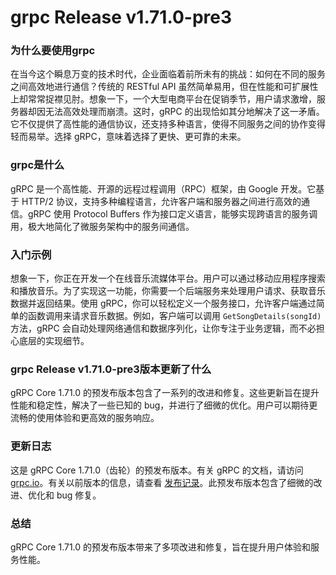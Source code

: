 # grpc Release v1.71.0-pre3
### 为什么要使用grpc

在当今这个瞬息万变的技术时代，企业面临着前所未有的挑战：如何在不同的服务之间高效地进行通信？传统的 RESTful API 虽然简单易用，但在性能和可扩展性上却常常捉襟见肘。想象一下，一个大型电商平台在促销季节，用户请求激增，服务器却因无法高效处理而崩溃。这时，gRPC 的出现恰如其分地解决了这一矛盾。它不仅提供了高性能的通信协议，还支持多种语言，使得不同服务之间的协作变得轻而易举。选择 gRPC，意味着选择了更快、更可靠的未来。

### grpc是什么

gRPC 是一个高性能、开源的远程过程调用（RPC）框架，由 Google 开发。它基于 HTTP/2 协议，支持多种编程语言，允许客户端和服务器之间进行高效的通信。gRPC 使用 Protocol Buffers 作为接口定义语言，能够实现跨语言的服务调用，极大地简化了微服务架构中的服务间通信。

### 入门示例

想象一下，你正在开发一个在线音乐流媒体平台。用户可以通过移动应用程序搜索和播放音乐。为了实现这一功能，你需要一个后端服务来处理用户请求、获取音乐数据并返回结果。使用 gRPC，你可以轻松定义一个服务接口，允许客户端通过简单的函数调用来请求音乐数据。例如，客户端可以调用 `GetSongDetails(songId)` 方法，gRPC 会自动处理网络通信和数据序列化，让你专注于业务逻辑，而不必担心底层的实现细节。

### grpc Release v1.71.0-pre3版本更新了什么

gRPC Core 1.71.0 的预发布版本包含了一系列的改进和修复。这些更新旨在提升性能和稳定性，解决了一些已知的 bug，并进行了细微的优化。用户可以期待更流畅的使用体验和更高效的服务响应。

### 更新日志

这是 gRPC Core 1.71.0（齿轮）的预发布版本。有关 gRPC 的文档，请访问 [grpc.io](https://grpc.io/)。有关以前版本的信息，请查看 [发布记录](https://github.com/grpc/grpc/releases)。此预发布版本包含了细微的改进、优化和 bug 修复。

### 总结

gRPC Core 1.71.0 的预发布版本带来了多项改进和修复，旨在提升用户体验和服务性能。
